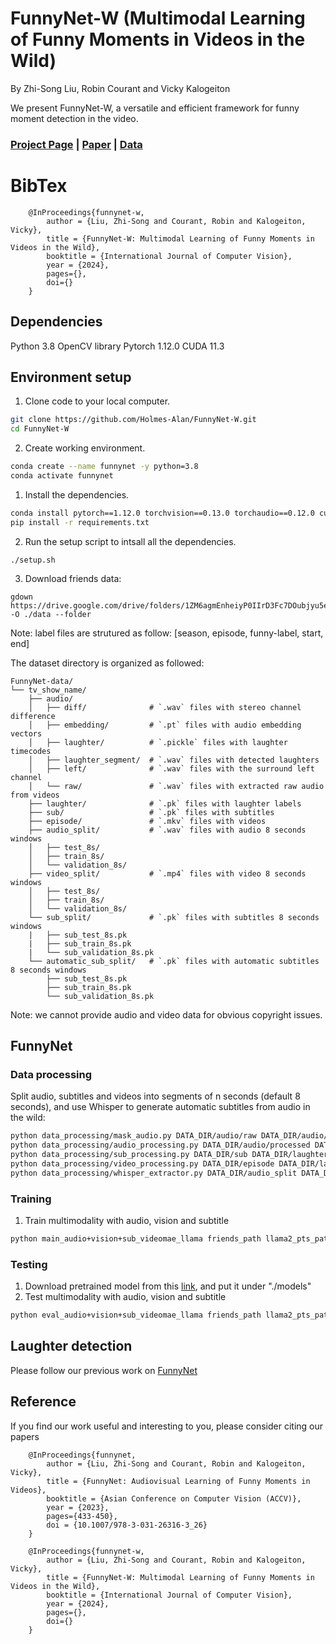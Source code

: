# FunnyNet-W (Multimodal Learning of Funny Moments in Videos in the Wild)

By Zhi-Song Liu, Robin Courant and Vicky Kalogeiton

We present FunnyNet-W, a versatile and efficient framework for funny moment detection in the video.

### [Project Page](https://www.lix.polytechnique.fr/vista/projects/2024_ijcv_liu/) | [Paper](https://arxiv.org/pdf/2401.04210.pdf) | [Data](https://drive.google.com/drive/folders/1ZM6agmEnheiyP0IIrD3Fc7DOubjyu5eO?usp=share_link)

# BibTex

        @InProceedings{funnynet-w,
            author = {Liu, Zhi-Song and Courant, Robin and Kalogeiton, Vicky},
            title = {FunnyNet-W: Multimodal Learning of Funny Moments in Videos in the Wild},
            booktitle = {International Journal of Computer Vision},
            year = {2024},
            pages={},
            doi={}
        }
  
## Dependencies

Python 3.8
OpenCV library
Pytorch 1.12.0
CUDA 11.3

## Environment setup

1. Clone code to your local computer.
```sh
git clone https://github.com/Holmes-Alan/FunnyNet-W.git
cd FunnyNet-W
```

2. Create working environment.
```sh
conda create --name funnynet -y python=3.8
conda activate funnynet
```

1. Install the dependencies.
```sh
conda install pytorch==1.12.0 torchvision==0.13.0 torchaudio==0.12.0 cudatoolkit=11.3 -c pytorch
pip install -r requirements.txt
```

2. Run the setup script to intsall all the dependencies.
```
./setup.sh
```

3. Download friends data:
```
gdown https://drive.google.com/drive/folders/1ZM6agmEnheiyP0IIrD3Fc7DOubjyu5eO -O ./data --folder
```
Note: label files are strutured as follow: [season, episode, funny-label, start, end]

The dataset directory is organized as followed:
```
FunnyNet-data/
└── tv_show_name/
    ├── audio/
    │   ├── diff/              # `.wav` files with stereo channel difference
    │   ├── embedding/         # `.pt` files with audio embedding vectors
    │   ├── laughter/          # `.pickle` files with laughter timecodes
    │   ├── laughter_segment/  # `.wav` files with detected laughters
    │   ├── left/              # `.wav` files with the surround left channel
    │   └── raw/               # `.wav` files with extracted raw audio from videos
    ├── laughter/              # `.pk` files with laughter labels
    ├── sub/                   # `.pk` files with subtitles
    ├── episode/               # `.mkv` files with videos
    ├── audio_split/           # `.wav` files with audio 8 seconds windows
    │   ├── test_8s/
    │   ├── train_8s/
    │   └── validation_8s/
    ├── video_split/           # `.mp4` files with video 8 seconds windows
    │   ├── test_8s/
    │   ├── train_8s/
    │   └── validation_8s/
    └── sub_split/             # `.pk` files with subtitles 8 seconds windows
    |   ├── sub_test_8s.pk
    |   ├── sub_train_8s.pk
    |   └── sub_validation_8s.pk
    └── automatic_sub_split/   # `.pk` files with automatic subtitles 8 seconds windows
        ├── sub_test_8s.pk
        ├── sub_train_8s.pk
        └── sub_validation_8s.pk
```
Note: we cannot provide audio and video data for obvious copyright issues.

## FunnyNet

### Data processing

Split audio, subtitles and videos into segments of n seconds (default 8 seconds), and use Whisper to generate automatic subtitles from audio in the wild:
```sh
python data_processing/mask_audio.py DATA_DIR/audio/raw DATA_DIR/audio/laughter DATA_DIR/audio/processed
python data_processing/audio_processing.py DATA_DIR/audio/processed DATA_DIR/laughter/xx.pk DATA_DIR/audio_split
python data_processing/sub_processing.py DATA_DIR/sub DATA_DIR/laughter/xx.pk DATA_DIR/sub_split
python data_processing/video_processing.py DATA_DIR/episode DATA_DIR/laughter/xx.pk DATA_DIR/video_split
python data_processing/whisper_extractor.py DATA_DIR/audio_split DATA_DIR/laughter/xx.pk DATA_DIR/automatic_sub_split
```

### Training

1. Train multimodality with audio, vision and subtitle
```sh
python main_audio+vision+sub_videomae_llama friends_path llama2_pts_path
```

### Testing
1. Download pretrained model from this [link](https://drive.google.com/file/d/1Kjbo6DxkaJYHaLeMwR7tcX4T6ByEe-ok/view?usp=sharing), and put it under "./models"
1. Test multimodality with audio, vision and subtitle
```sh
python eval_audio+vision+sub_videomae_llama friends_path llama2_pts_path --model_file models/audio+vision+sub_videomae_llama_whisper.pth
```


## Laughter detection

Please follow our previous work on [FunnyNet](https://github.com/robincourant/FunnyNet/tree/main)

## Reference
If you find our work useful and interesting to you, please consider citing our papers

        @InProceedings{funnynet,
            author = {Liu, Zhi-Song and Courant, Robin and Kalogeiton, Vicky},
            title = {FunnyNet: Audiovisual Learning of Funny Moments in Videos},
            booktitle = {Asian Conference on Computer Vision (ACCV)},
            year = {2023},
            pages={433-450},
            doi = {10.1007/978-3-031-26316-3_26}
        }
        
        @InProceedings{funnynet-w,
            author = {Liu, Zhi-Song and Courant, Robin and Kalogeiton, Vicky},
            title = {FunnyNet-W: Multimodal Learning of Funny Moments in Videos in the Wild},
            booktitle = {International Journal of Computer Vision},
            year = {2024},
            pages={},
            doi={}
        }
